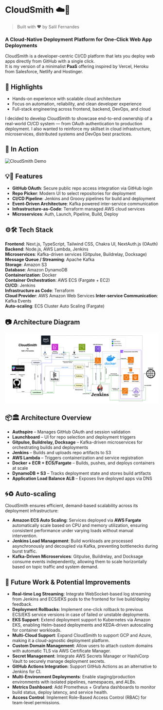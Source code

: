 # CloudSmith  ☁️🚀
> Built with ❤️ by Salil Fernandes
### **A Cloud-Native Deployment Platform for One-Click Web App Deployments**

CloudSmith is a developer-centric CI/CD platform that lets you deploy web apps directly from GitHub with a single click.  
It is my version of a minimalist **PaaS** offering inspired by Vercel, Heroku from Salesforce, Netlify and Hostinger.

## 📌 Highlights

- Hands-on experience with scalable cloud architecture  
- Focus on automation, reliability, and clean developer experience  
- Full-stack engineering across frontend, backend, DevOps, and cloud  

I decided to develop CloudSmith to showcase end-to-end ownership of a real-world CI/CD system — from OAuth authentication to production deployment. I also wanted to reinforce my skillset in cloud infrastructure, microservices, distributed systems and DevOps best practices.


## 🎥 In Action

![CloudSmith Demo](./assets/cloudsmith.gif)

## 💡💫 Features

- **GitHub OAuth**: Secure public repo access integration via GitHub login  
- **Repo Picker**: Modern UI to select repositories for deployment  
- **CI/CD Pipeline**: Jenkins and Groovy pipelines for build and deployment  
- **Event-Driven Architecture**: Kafka powered inter-service communication  
- **Infrastructure-as-Code**: Terraform managed AWS cloud services 
- **Microservices**: Auth, Launch, Pipeline, Build, Deploy  


## ⚙️🛠️ Tech Stack

**Frontend**: Next.js, TypeScript, Tailwind CSS, Chakra UI, NextAuth.js (OAuth)  
**Backend**: Node.js, AWS Lambda, Jenkins  
**Microservices**: Kafka-driven services (Gitpulse, Buildrelay, Docksage)  
**Message Queue / Streaming**: Apache Kafka  
**Storage**: Amazon S3  
**Database**: Amazon DynamoDB  
**Containerization**: Docker  
**Container Orchestration**: AWS ECS (Fargate + EC2)  
**CI/CD**: Jenkins  
**Infrastructure as Code**: Terraform  
**Cloud Provider**: AWS Amazon Web Services
**Inter-service Communication**: Kafka Events  
**Auto-scaling**: ECS Cluster Auto Scaling (Fargate)  


## 📷 Architecture Diagram

![CloudSmith Architecture](./assets/CloudSmith.png)

## 📦🏛️ Architecture Overview

- **Authspire** – Manages GitHub OAuth and session validation  
- **Launchboard** – UI for repo selection and deployment triggers  
- **Gitpulse, Buildrelay, Docksage** – Kafka-driven microservices for orchestrating builds and deployments  
- **Jenkins** – Builds and uploads repo artifacts to S3  
- **AWS Lambda** – Triggers containerization and service registration  
- **Docker + ECR + ECS/Fargate** – Builds, pushes, and deploys containers at scale  
- **DynamoDB + S3** – Tracks deployment state and stores build artifacts  
- **Application Load Balance ALB** – Exposes live deployed apps via DNS


## 🌀♻️ Auto-scaling

CloudSmith ensures efficient, demand-based scalability across its deployment infrastructure:

- **Amazon ECS Auto Scaling**: Services deployed via **AWS Fargate** automatically scale based on CPU and memory utilization, ensuring consistent performance under varying loads without manual intervention.  
- **Jenkins Load Management**: Build workloads are processed asynchronously and decoupled via Kafka, preventing bottlenecks during burst traffic.  
- **Kafka-Driven Microservices**: Gitpulse, Buildrelay, and Docksage consume events independently, allowing them to scale horizontally based on topic traffic and system demand.

## 🌱 Future Work & Potential Improvements

- **Real-time Log Streaming**: Integrate WebSocket-based log streaming from Jenkins and ECS/EKS pods to the frontend for live build/deploy feedback.
- **Deployment Rollbacks**: Implement one-click rollback to previous ECS/EKS service versions in case of failed or unstable deployments.
- **EKS Support**: Extend deployment support to Kubernetes via Amazon EKS, enabling Helm-based deployments and KEDA-driven autoscaling for container workloads.
- **Multi-Cloud Support**: Expand CloudSmith to support GCP and Azure, making it a cloud-agnostic deployment platform.
- **Custom Domain Management**: Allow users to attach custom domains with automatic TLS via AWS Certificate Manager.
- **Secret Management**: Integrate AWS Secrets Manager or HashiCorp Vault to securely manage deployment secrets.
- **GitHub Actions Integration**: Support GitHub Actions as an alternative to Jenkins for CI.
- **Multi-Environment Deployments**: Enable staging/production environments with isolated pipelines, namespaces, and ALBs.
- **Metrics Dashboard**: Add Prometheus + Grafana dashboards to monitor build status, deploy latency, and service health.
- **Access Control**: Implement Role-Based Access Control (RBAC) for team-level permissions.

